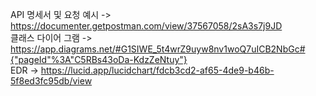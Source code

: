 API 명세서 및 요청 예시   -> https://documenter.getpostman.com/view/37567058/2sA3s7j9JD <br/>
클래스 다이어 그램        -> https://app.diagrams.net/#G1SIWE_5t4wrZ9uyw8nv1woQ7uICB2NbGc#{"pageId"%3A"C5RBs43oDa-KdzZeNtuy"}  <br/>
EDR                     -> https://lucid.app/lucidchart/fdcb3cd2-af65-4de9-b46b-5f8ed3fc95db/view <br/>
